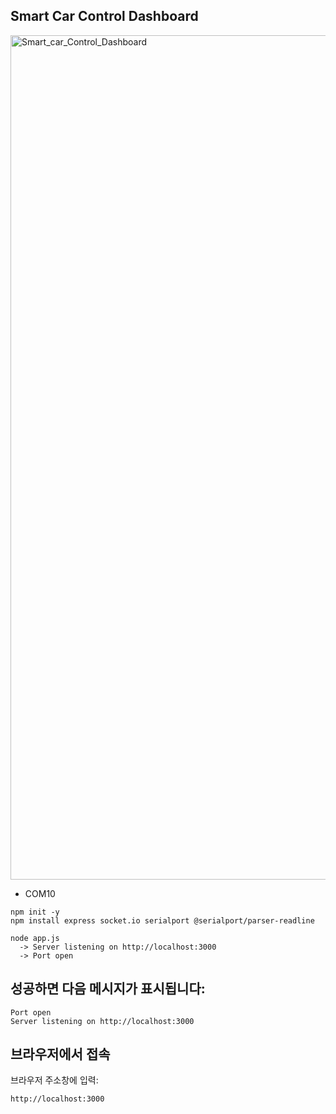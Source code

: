 ## Smart Car Control Dashboard

<img width="1347" height="1351" alt="Smart_car_Control_Dashboard" src="https://github.com/user-attachments/assets/4974074d-67b5-43c0-9a9f-885501082ea5" />

   * COM10
```
npm init -y
npm install express socket.io serialport @serialport/parser-readline

node app.js
  -> Server listening on http://localhost:3000
  -> Port open

```

## 성공하면 다음 메시지가 표시됩니다:
```
Port open
Server listening on http://localhost:3000
```

## 브라우저에서 접속

브라우저 주소창에 입력:
```
http://localhost:3000
```
